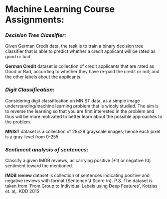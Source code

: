 # Machine Learning Course Assignments:

### _Decision Tree Classifier:_

Given German Credit data, the task is to train a binary decision tree classifier that is able to predict whether a credit applicant will be rated as good or bad.

**German Credit** dataset is collection of credit applicants that are rated as Good or Bad, according to whether they have re-paid the credit or not; and the other labels about the applicants. 

### _Digit Classification:_

Considering digit classification on MNIST data, as a simple image understanding/machine learning problem that is widely studied. The aim is to reverse the learning so that you are first interested in the problem and thus will be more motivated to better learn about the possible approaches to the problem.

**MNIST** dataset is a collection of 28x28 grayscale images; hence each pixel is a gray-level from 0-255.

### _Sentiment analysis of sentences:_

Classify a given IMDB reviews, as carrying positive (+1) or negative (0)
sentiment toward the mentioned.

**IMDB review** dataset is collection of sentences indicating positive and negative reviews with format {Sentence \t Score \n}. P.S. The dataset is taken from 'From Group to Individual Labels using Deep Features', Kotzias et. al,. KDD 2015 